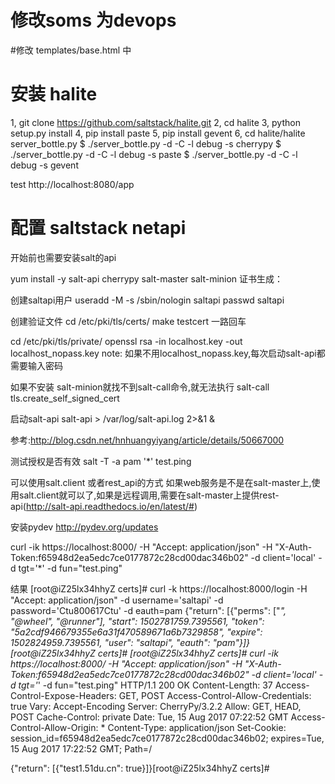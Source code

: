 # 修改soms 为devops

#修改 templates/base.html 中


# 安装 halite
1, git clone https://github.com/saltstack/halite.git
2, cd halite
3, python setup.py install
4, pip install paste
5, pip install gevent
6, cd halite/halite
server_bottle.py
$ ./server_bottle.py -d -C -l debug -s cherrypy
$ ./server_bottle.py -d -C -l debug -s paste
$ ./server_bottle.py -d -C -l debug -s gevent

test
http://localhost:8080/app


# 配置 saltstack netapi
开始前也需要安装salt的api

yum install -y salt-api cherrypy salt-master salt-minion
证书生成：

创建saltapi用户
useradd -M -s /sbin/nologin saltapi
passwd saltapi

创建验证文件
cd /etc/pki/tls/certs/
make testcert 
一路回车

cd /etc/pki/tls/private/
openssl rsa -in localhost.key -out localhost_nopass.key
note: 如果不用localhost_nopass.key,每次启动salt-api都需要输入密码





如果不安装 salt-minion就找不到salt-call命令,就无法执行
salt-call tls.create_self_signed_cert

启动salt-api
salt-api  > /var/log/salt-api.log 2>&1 &

参考:http://blog.csdn.net/hnhuangyiyang/article/details/50667000


测试授权是否有效
salt -T -a pam '*' test.ping


可以使用salt.client 或者rest_api的方式
如果web服务是不是在salt-master上,使用salt.client就可以了,如果是远程调用,需要在salt-master上提供rest-api(http://salt-api.readthedocs.io/en/latest/#)


安装pydev
http://pydev.org/updates

curl -ik https://localhost:8000/ -H "Accept: application/json" -H "X-Auth-Token:f65948d2ea5edc7ce0177872c28cd00dac346b02" -d client='local' -d tgt='*' -d fun="test.ping"






结果
[root@iZ25lx34hhyZ certs]# curl -k https://localhost:8000/login -H "Accept: application/json"  -d username='saltapi' -d password='Ctu800617Ctu' -d eauth=pam
{"return": [{"perms": ["*", "@wheel", "@runner"], "start": 1502781759.7395561, "token": "5a2cdf946679355e6a31f470589671a6b7329858", "expire": 1502824959.7395561, "user": "saltapi", "eauth": "pam"}]}[root@iZ25lx34hhyZ certs]# 
[root@iZ25lx34hhyZ certs]# curl -ik https://localhost:8000/ -H "Accept: application/json" -H "X-Auth-Token:f65948d2ea5edc7ce0177872c28cd00dac346b02" -d client='local' -d tgt='*' -d fun="test.ping"
HTTP/1.1 200 OK
Content-Length: 37
Access-Control-Expose-Headers: GET, POST
Access-Control-Allow-Credentials: true
Vary: Accept-Encoding
Server: CherryPy/3.2.2
Allow: GET, HEAD, POST
Cache-Control: private
Date: Tue, 15 Aug 2017 07:22:52 GMT
Access-Control-Allow-Origin: *
Content-Type: application/json
Set-Cookie: session_id=f65948d2ea5edc7ce0177872c28cd00dac346b02; expires=Tue, 15 Aug 2017 17:22:52 GMT; Path=/

{"return": [{"test1.51du.cn": true}]}[root@iZ25lx34hhyZ certs]# 

